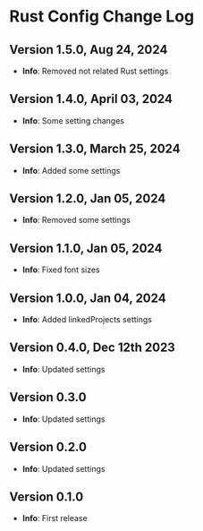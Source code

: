 # Rust Config Change Log

## Version 1.5.0, Aug 24, 2024

- **Info**: Removed not related Rust settings

## Version 1.4.0, April 03, 2024

- **Info**: Some setting changes

## Version 1.3.0, March 25, 2024

- **Info**: Added some settings

## Version 1.2.0, Jan 05, 2024

- **Info**: Removed some settings

## Version 1.1.0, Jan 05, 2024

- **Info**: Fixed font sizes

## Version 1.0.0, Jan 04, 2024

- **Info**: Added linkedProjects settings

## Version 0.4.0, Dec 12th 2023

- **Info**: Updated settings

## Version 0.3.0

- **Info**: Updated settings

## Version 0.2.0

- **Info**: Updated settings

## Version 0.1.0

- **Info**: First release
